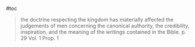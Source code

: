 #toc

> the doctrine respecting the kingdom has materially affected the judgements of men concerning the canonical authority, the credibility, inspiration, and the meaning of the writings contained in the Bible.
> p. 29 Vol. 1 Prop. 1

